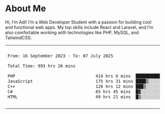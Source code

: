 <table border="0">
 <h1>About Me</h1>
 <p> Hi, I’m Adi! I’m a Web Developer Student with a passion for building cool and functional web apps. My top skills include React and Laravel, and I’m also comfortable working with technologies like PHP, MySQL, and TailwindCSS.


 <tr>
  <td>
  
 
 <!--START_SECTION:waka-->

```txt
From: 16 September 2023 - To: 07 July 2025

Total Time: 993 hrs 26 mins

PHP                                414 hrs 6 mins  ██████████▒░░░░░░░░░░░░░░   41.24 %
JavaScript                         175 hrs 31 mins ████▒░░░░░░░░░░░░░░░░░░░░   17.48 %
C++                                128 hrs 12 mins ███▒░░░░░░░░░░░░░░░░░░░░░   12.77 %
C#                                 65 hrs 45 mins  █▓░░░░░░░░░░░░░░░░░░░░░░░   06.55 %
HTML                               49 hrs 21 mins  █▒░░░░░░░░░░░░░░░░░░░░░░░   04.92 %
```

<!--END_SECTION:waka-->
  </td>
    <td>
   <div align="start">
        <a href="https://open.spotify.com/user/dxso20he52f5d4ti73duavf95">
        <img width="200px" src="https://spotify-github-profile.kittinanx.com/api/view.svg?uid=dxso20he52f5d4ti73duavf95&cover_image=true&theme=default&show_offline=false&background_color=121212&interchange=false" alt="Spotify Now Playing">
    </a>
</div> 

  </td>
 </tr>

</table>





